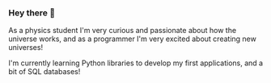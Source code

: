 ### Hey there 👋

As a physics student I'm very curious and passionate about how the universe works, and as a programmer I'm very excited about creating new universes!

I'm currently learning Python libraries to develop my first applications, and a bit of SQL databases!
